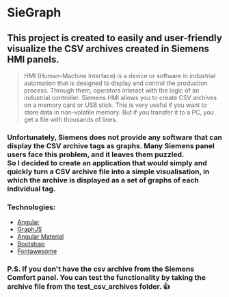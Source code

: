 # SieGraph
## This project is created to easily and user-friendly visualize the CSV archives created in Siemens HMI panels.

> HMI (Human-Machine Interface) is a device or software in industrial automation that is designed to display and control the production process. Through them, operators interact with the logic of an industrial controller. 
> Siemens HMI allows you to create CSV archives on a memory card or USB stick. This is very useful if you want to store data in non-volatile memory. But if you transfer it to a PC, you get a file with thousands of lines. 

### Unfortunately, Siemens does not provide any software that can display the CSV archive tags as graphs. Many Siemens panel users face this problem, and it leaves them puzzled. <br> So I decided to create an application that would simply and quickly turn a CSV archive file into a simple visualisation, in which the archive is displayed as a set of graphs of each individual tag.

### Technologies:
- [Angular](https://angular.io)
- [GraphJS](https://www.chartjs.org/)
- [Angular Material](https://material.angular.io)
- [Bootstrap](https://getbootstrap.com/)
- [Fontawesome](https://fontawesome.com/)

### P.S. If you don't have the csv archive from the Siemens Comfort panel. You can test the functionality by taking the archive file from the test_csv_archives folder. :+1:
